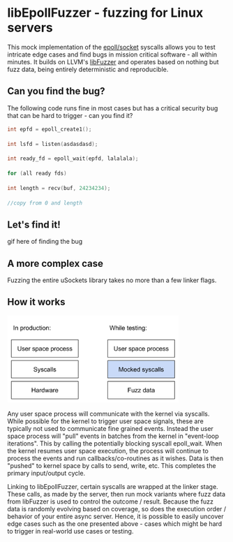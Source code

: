 # libEpollFuzzer - fuzzing for Linux servers

This mock implementation of the [epoll/socket](https://en.wikipedia.org/wiki/Epoll) syscalls allows you to test intricate edge cases and find bugs in mission critical software - all within minutes. It builds on LLVM's [libFuzzer](http://llvm.org/docs/LibFuzzer.html) and operates based on nothing but fuzz data, being entirely deterministic and reproducible.

## Can you find the bug?

The following code runs fine in most cases but has a critical security bug that can be hard to trigger - can you find it?

```c++
int epfd = epoll_create1();

int lsfd = listen(asdasdasd);

int ready_fd = epoll_wait(epfd, lalalala);

for (all ready fds)

int length = recv(buf, 24234234);

//copy from 0 and length
```

## Let's find it!

gif here of finding the bug

## A more complex case
Fuzzing the entire uSockets library takes no more than a few linker flags.

## How it works

<img src="epollFuzzer.svg" height="200" />

Any user space process will communicate with the kernel via syscalls. While possible for the kernel to trigger user space signals, these are typically not used to communicate fine grained events. Instead the user space process will "pull" events in batches from the kernel in "event-loop iterations". This by calling the potentially blocking syscall epoll_wait. When the kernel resumes user space execution, the process will continue to process the events and run callbacks/co-routines as it wishes. Data is then "pushed" to kernel space by calls to send, write, etc. This completes the primary input/output cycle.

Linking to libEpollFuzzer, certain syscalls are wrapped at the linker stage. These calls, as made by the server, then run mock variants where fuzz data from libFuzzer is used to control the outcome / result. Because the fuzz data is randomly evolving based on coverage, so does the execution order / behavior of your entire async server. Hence, it is possible to easily uncover edge cases such as the one presented above - cases which might be hard to trigger in real-world use cases or testing.
